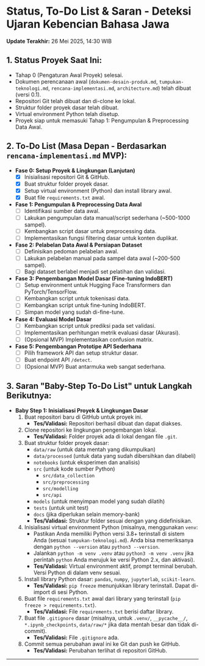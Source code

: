 # Status, To-Do List & Saran - Deteksi Ujaran Kebencian Bahasa Jawa

**Update Terakhir:** 26 Mei 2025, 14:30 WIB

## 1. Status Proyek Saat Ini:

* Tahap 0 (Pengaturan Awal Proyek) selesai.
* Dokumen perencanaan awal (`dokumen-desain-produk.md`, `tumpukan-teknologi.md`, `rencana-implementasi.md`, `architecture.md`) telah dibuat (versi 0.1).
* Repositori Git telah dibuat dan di-clone ke lokal.
* Struktur folder proyek dasar telah dibuat.
* Virtual environment Python telah disetup.
* Proyek siap untuk memasuki Tahap 1: Pengumpulan & Preprocessing Data Awal.

## 2. To-Do List (Masa Depan - Berdasarkan `rencana-implementasi.md` MVP):

* **Fase 0: Setup Proyek & Lingkungan (Lanjutan)**
    * [x] Inisialisasi repositori Git & GitHub.
    * [x] Buat struktur folder proyek dasar.
    * [x] Setup virtual environment (Python) dan install library awal.
    * [x] Buat file `requirements.txt` awal.
* **Fase 1: Pengumpulan & Preprocessing Data Awal**
    * [ ] Identifikasi sumber data awal.
    * [ ] Lakukan pengumpulan data manual/script sederhana (~500-1000 sampel).
    * [ ] Kembangkan script dasar untuk preprocessing data.
    * [ ] Implementasikan fungsi filtering dasar untuk konten duplikat.
* **Fase 2: Pelabelan Data Awal & Persiapan Dataset**
    * [ ] Definisikan pedoman pelabelan awal.
    * [ ] Lakukan pelabelan manual pada sampel data awal (~200-500 sampel).
    * [ ] Bagi dataset berlabel menjadi set pelatihan dan validasi.
* **Fase 3: Pengembangan Model Dasar (Fine-tuning IndoBERT)**
    * [ ] Setup environment untuk Hugging Face Transformers dan PyTorch/TensorFlow.
    * [ ] Kembangkan script untuk tokenisasi data.
    * [ ] Kembangkan script untuk fine-tuning IndoBERT.
    * [ ] Simpan model yang sudah di-fine-tune.
* **Fase 4: Evaluasi Model Dasar**
    * [ ] Kembangkan script untuk prediksi pada set validasi.
    * [ ] Implementasikan perhitungan metrik evaluasi dasar (Akurasi).
    * [ ] (Opsional MVP) Implementasikan confusion matrix.
* **Fase 5: Pengembangan Prototipe API Sederhana**
    * [ ] Pilih framework API dan setup struktur dasar.
    * [ ] Buat endpoint API `/detect`.
    * [ ] (Opsional MVP) Buat antarmuka web sangat sederhana.

## 3. Saran "Baby-Step To-Do List" untuk Langkah Berikutnya:

* **Baby Step 1: Inisialisasi Proyek & Lingkungan Dasar**
    1.  Buat repositori baru di GitHub untuk proyek ini.
        * **Tes/Validasi:** Repositori berhasil dibuat dan dapat diakses.
    2.  Clone repositori ke lingkungan pengembangan lokal.
        * **Tes/Validasi:** Folder proyek ada di lokal dengan file `.git`.
    3.  Buat struktur folder proyek dasar:
        * `data/raw` (untuk data mentah yang dikumpulkan)
        * `data/processed` (untuk data yang sudah dibersihkan dan dilabeli)
        * `notebooks` (untuk eksperimen dan analisis)
        * `src` (untuk kode sumber Python)
            * `src/data_collection`
            * `src/preprocessing`
            * `src/modelling`
            * `src/api`
        * `models` (untuk menyimpan model yang sudah dilatih)
        * `tests` (untuk unit test)
        * `docs` (jika diperlukan selain memory-bank)
        * **Tes/Validasi:** Struktur folder sesuai dengan yang didefinisikan.
    4.  Inisialisasi virtual environment Python (misalnya, menggunakan `venv`:
        * Pastikan Anda memiliki Python versi 3.8+ terinstall di sistem Anda (sesuai `tumpukan-teknologi.md`). Anda bisa memeriksanya dengan `python --version` atau `python3 --version`.
        * Jalankan `python -m venv .venv` atau `python3 -m venv .venv` jika perintah `python` Anda merujuk ke versi Python 2.x, dan aktivasi).
        * **Tes/Validasi:** Virtual environment aktif, prompt terminal berubah. Versi Python di dalam venv sesuai.
    5.  Install library Python dasar: `pandas`, `numpy`, `jupyterlab`, `scikit-learn`.
        * **Tes/Validasi:** `pip freeze` menunjukkan library terinstall. Dapat di-import di sesi Python.
    6.  Buat file `requirements.txt` awal dari library yang terinstall (`pip freeze > requirements.txt`).
        * **Tes/Validasi:** File `requirements.txt` berisi daftar library.
    7.  Buat file `.gitignore` dasar (misalnya, untuk `.venv/`, `__pycache__/`, `*.ipynb_checkpoints`, `data/raw/*` jika data mentah besar dan tidak di-commit).
        * **Tes/Validasi:** File `.gitignore` ada.
    8.  Commit semua perubahan awal ini ke Git dan push ke GitHub.
        * **Tes/Validasi:** Perubahan terlihat di repositori GitHub.

--- 